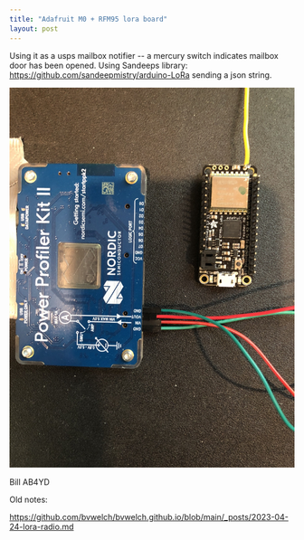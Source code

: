 ```yaml
---
title: "Adafruit M0 + RFM95 lora board"
layout: post
---
```


Using it as a usps mailbox notifier -- a mercury switch indicates mailbox door has been opened.
Using Sandeeps library: https://github.com/sandeepmistry/arduino-LoRa
sending a json string.

![m0 lora radio](/assets/IMG-3717.JPG)

Bill AB4YD

Old notes:

https://github.com/bvwelch/bvwelch.github.io/blob/main/_posts/2023-04-24-lora-radio.md
